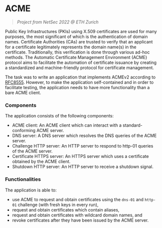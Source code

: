 # ACME
> *Project from NetSec 2022 @ ETH Zurich*

Public Key Infrastructures (PKIs) using X.509 certificates are used for many purposes, the most significant of which is the authentication of domain names. Certificate Authorities (CAs) are trusted to verify that an applicant for a certificate legitimately represents the domain name(s) in the certificate. Traditionally, this verification is done through various ad-hoc methods.
The Automatic Certificate Management Environment (ACME) protocol aims to facilitate the automation of certificate issuance by creating a standardized and machine-friendly protocol for certificate management. 

The task was to write an application that implements ACMEv2 according to [RFC8555](https://www.rfc-editor.org/rfc/rfc8555.html). 
However, to make the application self-contained and in order to facilitate testing, the application needs to have more functionality than a bare ACME client.

### Components

The application consists of the following components:

* ACME client: An ACME client which can interact with a standard-conforming ACME server.
* DNS server: A DNS server which resolves the DNS queries of the ACME server.
* Challenge HTTP server: An HTTP server to respond to http-01 queries of the ACME server.
* Certificate HTTPS server: An HTTPS server which uses a certificate obtained by the ACME client.
* Shutdown HTTP server:  An HTTP server to receive a shutdown signal.

### Functionalities

The application is able to:

* use ACME to request and obtain certificates using the `dns-01` and `http-01` challenge (with fresh keys in every run),
* request and obtain certificates which contain aliases,
* request and obtain certificates with wildcard domain names, and
* revoke certificates after they have been issued by the ACME server.
